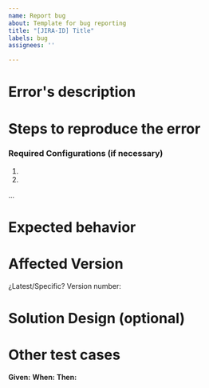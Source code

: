 ```yaml
---
name: Report bug
about: Template for bug reporting
title: "[JIRA-ID] Title"
labels: bug
assignees: ''

---
```


# Error's description

 # Steps to reproduce the error
 ### Required Configurations (if necessary)


 1. <step>
 2. <step>
 ...

 # Expected behavior

 # Affected Version
 ¿Latest/Specific?
 Version number:

 # Solution Design (optional)

 # Other test cases
 **Given:**
 **When:**
 **Then:**
